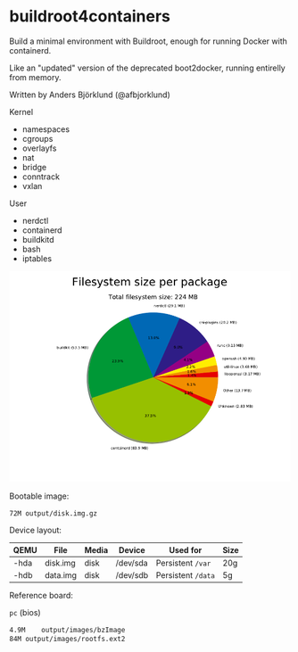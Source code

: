 buildroot4containers
====================

Build a minimal environment with Buildroot, enough for running Docker with containerd.

Like an "updated" version of the deprecated boot2docker, running entirelly from memory.

Written by Anders Björklund (@afbjorklund)


Kernel
* namespaces
* cgroups
* overlayfs
* nat
* bridge
* conntrack
* vxlan

User
* nerdctl
* containerd
* buildkitd
* bash
* iptables


![graph size](graph-size.png)

Bootable image:

```
72M	output/disk.img.gz
```

Device layout:

| QEMU | File          | Media | Device   | Used for          | Size |
| ---- | ------------- | ----- | -------- | ----------------- | ---- |
| -hda | disk.img      | disk  | /dev/sda | Persistent `/var` |  20g |
| -hdb | data.img      | disk  | /dev/sdb | Persistent `/data`|   5g |

Reference board:

`pc` (bios)

```
4.9M	output/images/bzImage
84M	output/images/rootfs.ext2
```
